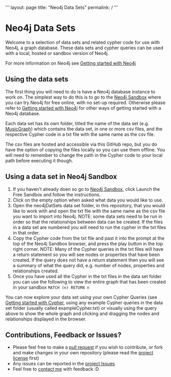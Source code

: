 '''
layout: page
title: "Neo4j Data Sets"
permalink: /
'''
# Neo4j Data Sets

Welcome to a selection of data sets and related cypher code for use with Neo4j, a graph database. These data sets and cypher queries can be used with a local, hosted or sandbox version of Neo4j.

For more information on Neo4j see [Getting started with Neo4j](https://neo4j.com/try-neo4j/)

## Using the data sets

The first thing you will need to do is have a Neo4j database instance to work on. The simplest way to do this is to go to the [Neo4j Sandbox](https://neo4j.com/sandbox/?utm_source=tekiegirl) where you can try Neo4j for free online, with no set-up required. Otherwise please refer to [Getting started with Neo4j](https://neo4j.com/try-neo4j/) for other ways of getting started with a Neo4j database.

Each data set has its own folder, titled the name of the data set (e.g. [MusicGraph](https://github.com/jacquibo/neo4jDataSets/tree/main/MusicGraph)) which contains the data set, in one or more csv files, and the respective Cypher code in a txt file with the same name as the csv file.

The csv files are hosted and accessible via this GitHub repo, but you do have the option of copying the files locally so you can use them offline. You will need to remember to change the path in the Cypher code to your local path before executing it though.

## Using a data set in Neo4j Sandbox
1. If you haven't already doen so go to [Neo4j Sandbox](https://neo4j.com/sandbox/?utm_source=tekiegirl), click Launch the Free Sandbox and follow the instructions.
2. Click on the empty option when asked what data you would like to use.
3. Open the neo4jDatSets data set folder, in this repository, that you would like to work with and open the txt file with the same name as the csv file you want to import into Neo4j.
NOTE: some data sets need to be run in order so that the relationships between data can be created. If the files in a data set are numbered you will need to run the cypher in the txt files in that order.
4. Copy the Cypher code from the txt file and past it into the prompt at the top of the Neo4j Sandbox browser, and press the play button in the top right corner.
NOTE: Many of the Cypher queries in the txt files will have a return statement so you will see nodes or properties that have been created. If the query does not have a return statement then you will see a summary of what the query did, e.g. number of nodes, properties and relationships created.
5. Once you have used all the Cypher in the txt files in the data set folder you can use the following to view the entire graph that has been created in your sandbox
`MATCH (n) RETURN n`

You can now explore your data set using your own Cypher Queries (see [Getting started with Cypher](https://neo4j.com/developer/cypher/), using any example Cypher queries in the data set folder (usually called exampleCypher.txt) or visually using the query above to show the whole graph and clicking and dragging the nodes and relationships displayed in the browser.

## Contributions, Feedback or Issues?
- Please feel free to make a [pull request](https://github.com/jacquibo/neo4jDataSets/pulls) if you wish to contribute, or fork and make changes in your own repository (please read the [project license](https://github.com/jacquibo/neo4jDataSets/blob/main/LICENSE) first)
- Any issues can be reported in the [project Issues](https://github.com/jacquibo/neo4jDataSets/issues)
- Feel free to [contact me](https://github.com/jacquibo) with feedback :D
